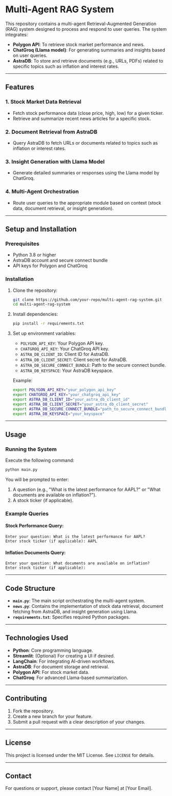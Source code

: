 # Multi-Agent RAG System

This repository contains a multi-agent Retrieval-Augmented Generation (RAG) system designed to process and respond to user queries. The system integrates:

- **Polygon API**: To retrieve stock market performance and news.
- **ChatGroq (Llama model)**: For generating summaries and insights based on user queries.
- **AstraDB**: To store and retrieve documents (e.g., URLs, PDFs) related to specific topics such as inflation and interest rates.

---

## Features

### 1. Stock Market Data Retrieval
- Fetch stock performance data (close price, high, low) for a given ticker.
- Retrieve and summarize recent news articles for a specific stock.

### 2. Document Retrieval from AstraDB
- Query AstraDB to fetch URLs or documents related to topics such as inflation or interest rates.

### 3. Insight Generation with Llama Model
- Generate detailed summaries or responses using the Llama model by ChatGroq.

### 4. Multi-Agent Orchestration
- Route user queries to the appropriate module based on context (stock data, document retrieval, or insight generation).

---

## Setup and Installation

### Prerequisites
- Python 3.8 or higher
- AstraDB account and secure connect bundle
- API keys for Polygon and ChatGroq

### Installation
1. Clone the repository:
   ```bash
   git clone https://github.com/your-repo/multi-agent-rag-system.git
   cd multi-agent-rag-system
   ```
2. Install dependencies:
   ```bash
   pip install -r requirements.txt
   ```
3. Set up environment variables:
   - `POLYGON_API_KEY`: Your Polygon API key.
   - `CHATGROQ_API_KEY`: Your ChatGroq API key.
   - `ASTRA_DB_CLIENT_ID`: Client ID for AstraDB.
   - `ASTRA_DB_CLIENT_SECRET`: Client secret for AstraDB.
   - `ASTRA_DB_SECURE_CONNECT_BUNDLE`: Path to the secure connect bundle.
   - `ASTRA_DB_KEYSPACE`: Your AstraDB keyspace.

   Example:
   ```bash
   export POLYGON_API_KEY="your_polygon_api_key"
   export CHATGROQ_API_KEY="your_chatgroq_api_key"
   export ASTRA_DB_CLIENT_ID="your_astra_db_client_id"
   export ASTRA_DB_CLIENT_SECRET="your_astra_db_client_secret"
   export ASTRA_DB_SECURE_CONNECT_BUNDLE="path_to_secure_connect_bundle.zip"
   export ASTRA_DB_KEYSPACE="your_keyspace"
   ```

---

## Usage

### Running the System
Execute the following command:
```bash
python main.py
```
You will be prompted to enter:
1. A question (e.g., "What is the latest performance for AAPL?" or "What documents are available on inflation?").
2. A stock ticker (if applicable).

### Example Queries
#### Stock Performance Query:
```
Enter your question: What is the latest performance for AAPL?
Enter stock ticker (if applicable): AAPL
```
#### Inflation Documents Query:
```
Enter your question: What documents are available on inflation?
Enter stock ticker (if applicable):
```

---

## Code Structure

- **`main.py`**: The main script orchestrating the multi-agent system.
- **`news.py`**: Contains the implementation of stock data retrieval, document fetching from AstraDB, and insight generation using Llama.
- **`requirements.txt`**: Specifies required Python packages.

---

## Technologies Used
- **Python**: Core programming language.
- **Streamlit**: (Optional) For creating a UI if desired.
- **LangChain**: For integrating AI-driven workflows.
- **AstraDB**: For document storage and retrieval.
- **Polygon API**: For stock market data.
- **ChatGroq**: For advanced Llama-based summarization.

---

## Contributing

1. Fork the repository.
2. Create a new branch for your feature.
3. Submit a pull request with a clear description of your changes.

---

## License
This project is licensed under the MIT License. See `LICENSE` for details.

---

## Contact
For questions or support, please contact [Your Name] at [Your Email].


